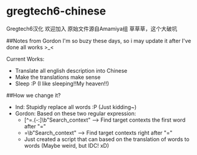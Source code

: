 # gregtech6-chinese
Gregtech6汉化
欢迎加入
原始文件源自Amamiya组
草草草，这个大破坑

##Notes from Gordon
I'm so buzy these days, so i may update it after I've done all works >_<

Current Works:
  - Translate all english description into Chinese
  - Make the translations make sense
  - Sleep :P (I like sleeping!!My heaven!!)

##How we change it?
  - Ind: Stupidly replace all words :P (Just kidding~)
  - Gordon: Based on these two regular expression:
    - [^\=\.\(\-\:]\b"Search_context" --> Find target contexts the first word after "="
    - =\b"Search_context" --> Find target contexts right after "="
    - Just created a script that can based on the translation of words to words (Maybe weird, but IDC! xD)
